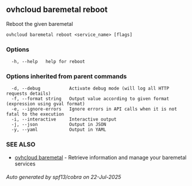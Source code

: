 ## ovhcloud baremetal reboot

Reboot the given baremetal

```
ovhcloud baremetal reboot <service_name> [flags]
```

### Options

```
  -h, --help   help for reboot
```

### Options inherited from parent commands

```
  -d, --debug           Activate debug mode (will log all HTTP requests details)
  -f, --format string   Output value according to given format (expression using gval format)
  -e, --ignore-errors   Ignore errors in API calls when it is not fatal to the execution
  -i, --interactive     Interactive output
  -j, --json            Output in JSON
  -y, --yaml            Output in YAML
```

### SEE ALSO

* [ovhcloud baremetal](ovhcloud_baremetal.md)	 - Retrieve information and manage your baremetal services

###### Auto generated by spf13/cobra on 22-Jul-2025
